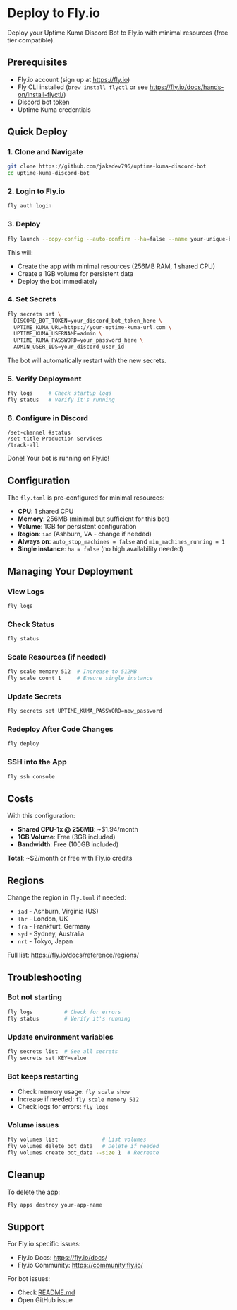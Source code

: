 # Deploy to Fly.io

Deploy your Uptime Kuma Discord Bot to Fly.io with minimal resources (free tier compatible).

## Prerequisites

- Fly.io account (sign up at https://fly.io)
- Fly CLI installed (`brew install flyctl` or see https://fly.io/docs/hands-on/install-flyctl/)
- Discord bot token
- Uptime Kuma credentials

## Quick Deploy

### 1. Clone and Navigate

```bash
git clone https://github.com/jakedev796/uptime-kuma-discord-bot
cd uptime-kuma-discord-bot
```

### 2. Login to Fly.io

```bash
fly auth login
```

### 3. Deploy

```bash
fly launch --copy-config --auto-confirm --ha=false --name your-unique-bot-name --now
```

This will:
- Create the app with minimal resources (256MB RAM, 1 shared CPU)
- Create a 1GB volume for persistent data
- Deploy the bot immediately

### 4. Set Secrets

```bash
fly secrets set \
  DISCORD_BOT_TOKEN=your_discord_bot_token_here \
  UPTIME_KUMA_URL=https://your-uptime-kuma-url.com \
  UPTIME_KUMA_USERNAME=admin \
  UPTIME_KUMA_PASSWORD=your_password_here \
  ADMIN_USER_IDS=your_discord_user_id
```

The bot will automatically restart with the new secrets.

### 5. Verify Deployment

```bash
fly logs     # Check startup logs
fly status   # Verify it's running
```

### 6. Configure in Discord

```
/set-channel #status
/set-title Production Services
/track-all
```

Done! Your bot is running on Fly.io!

## Configuration

The `fly.toml` is pre-configured for minimal resources:
- **CPU**: 1 shared CPU
- **Memory**: 256MB (minimal but sufficient for this bot)
- **Volume**: 1GB for persistent configuration
- **Region**: `iad` (Ashburn, VA - change if needed)
- **Always on**: `auto_stop_machines = false` and `min_machines_running = 1`
- **Single instance**: `ha = false` (no high availability needed)

## Managing Your Deployment

### View Logs

```bash
fly logs
```

### Check Status

```bash
fly status
```

### Scale Resources (if needed)

```bash
fly scale memory 512  # Increase to 512MB
fly scale count 1     # Ensure single instance
```

### Update Secrets

```bash
fly secrets set UPTIME_KUMA_PASSWORD=new_password
```

### Redeploy After Code Changes

```bash
fly deploy
```

### SSH into the App

```bash
fly ssh console
```

## Costs

With this configuration:
- **Shared CPU-1x @ 256MB**: ~$1.94/month
- **1GB Volume**: Free (3GB included)
- **Bandwidth**: Free (100GB included)

**Total**: ~$2/month or free with Fly.io credits

## Regions

Change the region in `fly.toml` if needed:
- `iad` - Ashburn, Virginia (US)
- `lhr` - London, UK
- `fra` - Frankfurt, Germany
- `syd` - Sydney, Australia
- `nrt` - Tokyo, Japan

Full list: https://fly.io/docs/reference/regions/

## Troubleshooting

### Bot not starting

```bash
fly logs          # Check for errors
fly status        # Verify it's running
```

### Update environment variables

```bash
fly secrets list  # See all secrets
fly secrets set KEY=value
```

### Bot keeps restarting

- Check memory usage: `fly scale show`
- Increase if needed: `fly scale memory 512`
- Check logs for errors: `fly logs`

### Volume issues

```bash
fly volumes list              # List volumes
fly volumes delete bot_data   # Delete if needed
fly volumes create bot_data --size 1  # Recreate
```

## Cleanup

To delete the app:

```bash
fly apps destroy your-app-name
```

## Support

For Fly.io specific issues:
- Fly.io Docs: https://fly.io/docs/
- Fly.io Community: https://community.fly.io/

For bot issues:
- Check [README.md](README.md)
- Open GitHub issue

